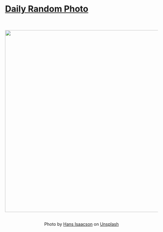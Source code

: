 # [Daily Random Photo](https://www.dailyrandomphoto.com/)

<div align="center">
  <br>
  <br>
  <a href="https://www.dailyrandomphoto.com/p/2022/2022-12-01/"><img src="https://images.unsplash.com/photo-1669490893279-4589b3b1cf4e?crop=entropy&cs=tinysrgb&fit=max&fm=jpg&ixid=Mnw3NzUwOHwwfDF8cmFuZG9tfHx8fHx8fHx8MTY2OTg1NTA5OQ&ixlib=rb-4.0.3&q=80&w=1080" width="600px"></a>
  <br>
  <br>
  <p class="has-text-grey">Photo by <a href="https://unsplash.com/@hans_isaacson?utm_source=Daily%20Random%20Photo&amp;utm_medium=referral" target="_blank" rel="noopener noreferrer">Hans Isaacson</a> on <a href="https://unsplash.com/photos/k0dZh0vSQ5A?utm_source=Daily%20Random%20Photo&amp;utm_medium=referral" target="_blank" rel="noopener noreferrer">Unsplash</a></p>
</div>
